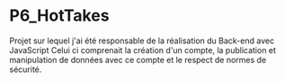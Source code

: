 # P6_HotTakes

Projet sur lequel j'ai été responsable de la réalisation du Back-end avec JavaScript
Celui ci comprenait la création d'un compte, la publication et manipulation de données avec ce compte et le respect de normes de sécurité.
